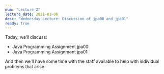 ```yaml
---
num: "Lecture 2"
lecture_date: 2021-01-06
desc: "Wednesday Lecture: Discussion of jpa00 and jpa01"
ready: true
---
```


Today, we'll discuss:
* Java Programming Assignment jpa00
* Java Programming Assignment jpa01

And then we'll have some time with the staff available to help with individual problems that arise.

